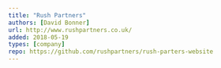 ```yaml
---
title: "Rush Partners"
authors: [David Bonner]
url: http://www.rushpartners.co.uk/
added: 2018-05-19
types: [company]
repo: https://github.com/rushpartners/rush-parters-website
---
```

